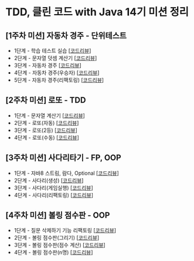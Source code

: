 # TDD, 클린 코드 with Java 14기 미션 정리

## [1주차 미션] 자동차 경주 - 단위테스트
* 1단계 - 학습 테스트 실습 [[코드리뷰](https://github.com/next-step/java-racingcar/pull/3108)]
* 2단계 - 문자열 덧셈 계산기 [[코드리뷰](https://github.com/next-step/java-racingcar/pull/3203)]
* 3단계 - 자동차 경주 [[코드리뷰](https://github.com/next-step/java-racingcar/pull/3229)]
* 4단계 - 자동차 경주(우승자) [[코드리뷰](https://github.com/next-step/java-racingcar/pull/3311)]
* 5단계 - 자동차 경주(리팩토링) [[코드리뷰](https://github.com/next-step/java-racingcar/pull/3340)]


## [2주차 미션] 로또 - TDD
* 1단계 - 문자열 계산기 [[코드리뷰](https://github.com/next-step/java-lotto/pull/2370)]
* 2단계 - 로또(자동) [[코드리뷰](https://github.com/next-step/java-lotto/pull/2389)]
* 3단계 - 로또(2등) [[코드리뷰](https://github.com/next-step/java-lotto/pull/2407)]
* 4단계 - 로또(수동) [[코드리뷰](https://github.com/next-step/java-lotto/pull/2475)]


## [3주차 미션] 사다리타기 - FP, OOP
* 1단계 - 자바8 스트림, 람다, Optional [[코드리뷰](https://github.com/next-step/java-ladder/pull/1363)]
* 2단계 - 사다리(생성) [[코드리뷰](https://github.com/next-step/java-ladder/pull/1414)]
* 3단계 - 사다리(게임실행) [[코드리뷰](https://github.com/next-step/java-ladder/pull/1441)]
* 4단계 - 사다리(리팩토링) [[코드리뷰]()]


## [4주차 미션] 볼링 점수판 - OOP
* 1단계 - 질문 삭제하기 기능 리팩토링 [[코드리뷰](https://github.com/next-step/java-bowling/pull/807)]
* 2단계 - 볼링 점수판(그리기) [[코드리뷰]()]
* 3단계 - 볼링 점수판(점수 계산) [[코드리뷰]()]
* 4단계 - 볼링 점수판(n명) [[코드리뷰]()]
